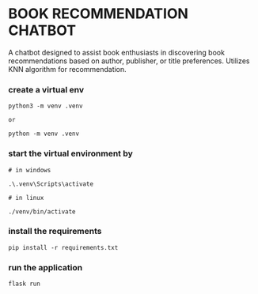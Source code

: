 # BOOK RECOMMENDATION CHATBOT
<p>A chatbot designed to assist book enthusiasts in discovering book recommendations based on author, publisher, or title preferences. Utilizes KNN algorithm for recommendation.</p>

### create a virtual env

```
python3 -m venv .venv

or

python -m venv .venv

```
### start the  virtual environment by
```
# in windows

.\.venv\Scripts\activate

# in linux

./venv/bin/activate
```
### install the requirements
```
pip install -r requirements.txt
```
### run the application
```
flask run
```

